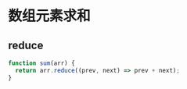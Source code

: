 # 数组元素求和

## reduce

```js
function sum(arr) {
  return arr.reduce((prev, next) => prev + next);
}
```
